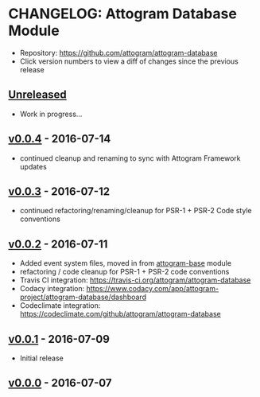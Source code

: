 # CHANGELOG: Attogram Database Module

- Repository: <https://github.com/attogram/attogram-database>
- Click version numbers to view a diff of changes since the previous release

## [Unreleased](https://github.com/attogram/attogram-database/compare/v0.0.4...HEAD)

- Work in progress...

## [v0.0.4](https://github.com/attogram/attogram-database/compare/v0.0.3...v0.0.4) - 2016-07-14

- continued cleanup and renaming to sync with Attogram Framework updates

## [v0.0.3](https://github.com/attogram/attogram-database/compare/v0.0.2...v0.0.3) - 2016-07-12

- continued refactoring/renaming/cleanup for PSR-1 + PSR-2 Code style conventions

## [v0.0.2](https://github.com/attogram/attogram-database/compare/v0.0.1...v0.0.2) - 2016-07-11

- Added event system files, moved in from [attogram-base](https://github.com/attogram/attogram-base) module
- refactoring / code cleanup for PSR-1 + PSR-2 code conventions
- Travis CI integration: <https://travis-ci.org/attogram/attogram-database>
- Codacy integration: <https://www.codacy.com/app/attogram-project/attogram-database/dashboard>
- Codeclimate integration: <https://codeclimate.com/github/attogram/attogram-database>

## [v0.0.1](https://github.com/attogram/attogram-database/compare/b1f1303...v0.0.1) - 2016-07-09

- Initial release

## [v0.0.0](https://github.com/attogram/attogram-database/tree/b1f1303) - 2016-07-07
